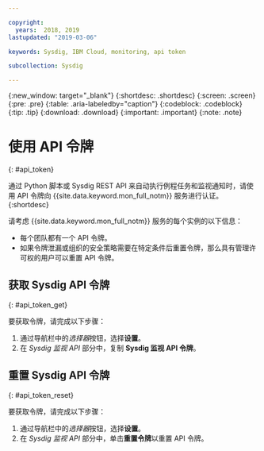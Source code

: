 ```yaml
---

copyright:
  years:  2018, 2019
lastupdated: "2019-03-06"

keywords: Sysdig, IBM Cloud, monitoring, api token

subcollection: Sysdig

---
```


{:new_window: target="_blank"}
{:shortdesc: .shortdesc}
{:screen: .screen}
{:pre: .pre}
{:table: .aria-labeledby="caption"}
{:codeblock: .codeblock}
{:tip: .tip}
{:download: .download}
{:important: .important}
{:note: .note}


# 使用 API 令牌
{: #api_token}

通过 Python 脚本或 Sysdig REST API 来自动执行例程任务和监视通知时，请使用 API 令牌向 {{site.data.keyword.mon_full_notm}} 服务进行认证。
{:shortdesc}

请考虑 {{site.data.keyword.mon_full_notm}} 服务的每个实例的以下信息：

* 每个团队都有一个 API 令牌。
* 如果令牌泄漏或组织的安全策略需要在特定条件后重置令牌，那么具有管理许可权的用户可以重置 API 令牌。


## 获取 Sysdig API 令牌
{: #api_token_get}


要获取令牌，请完成以下步骤：

1. 通过导航栏中的*选择器*按钮，选择**设置**。
2. 在 *Sysdig 监视 API* 部分中，复制 **Sysdig 监视 API 令牌**。

## 重置 Sysdig API 令牌
{: #api_token_reset}

要获取令牌，请完成以下步骤：

1. 通过导航栏中的*选择器*按钮，选择**设置**。
2. 在 *Sysdig 监视 API* 部分中，单击**重置令牌**以重置 API 令牌。
